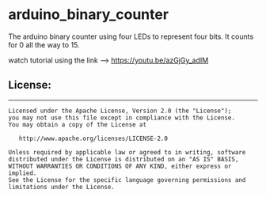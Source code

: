 # arduino_binary_counter
The arduino binary counter using four LEDs to represent four bits. It counts for 0 all the way to 15.

watch tutorial using the link --> https://youtu.be/azGjGy_adIM

## License:
-------
    Licensed under the Apache License, Version 2.0 (the "License");
    you may not use this file except in compliance with the License.
    You may obtain a copy of the License at
    
       http://www.apache.org/licenses/LICENSE-2.0
    
    Unless required by applicable law or agreed to in writing, software
    distributed under the License is distributed on an "AS IS" BASIS,
    WITHOUT WARRANTIES OR CONDITIONS OF ANY KIND, either express or implied.
    See the License for the specific language governing permissions and
    limitations under the License.
